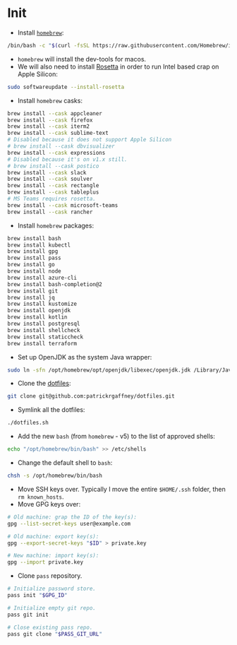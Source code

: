 # Init

- Install [`homebrew`](https://brew.sh):

```sh
/bin/bash -c "$(curl -fsSL https://raw.githubusercontent.com/Homebrew/install/HEAD/install.sh)"
```

- `homebrew` will install the dev-tools for macos.
- We will also need to install [Rosetta](https://developer.apple.com/documentation/apple-silicon/about-the-rosetta-translation-environment) in order to run Intel based crap on Apple Silicon:

```sh
sudo softwareupdate --install-rosetta
```

- Install `homebrew` casks:

```sh
brew install --cask appcleaner
brew install --cask firefox
brew install --cask iterm2
brew install --cask sublime-text
# Disabled because it does not support Apple Silicon
# brew install --cask dbvisualizer
brew install --cask expressions
# Disabled because it's on v1.x still.
# brew install --cask postico
brew install --cask slack
brew install --cask soulver
brew install --cask rectangle
brew install --cask tableplus
# MS Teams requires rosetta.
brew install --cask microsoft-teams
brew install --cask rancher
```

- Install `homebrew` packages:

```sh
brew install bash
brew install kubectl
brew install gpg
brew install pass
brew install go
brew install node
brew install azure-cli
brew install bash-completion@2
brew install git
brew install jq
brew install kustomize
brew install openjdk
brew install kotlin
brew install postgresql
brew install shellcheck
brew install staticcheck
brew install terraform
```

- Set up OpenJDK as the system Java wrapper:

```sh
sudo ln -sfn /opt/homebrew/opt/openjdk/libexec/openjdk.jdk /Library/Java/JavaVirtualMachines/openjdk.jdk
```

- Clone the [dotfiles](https://github.com/patrickrgaffney/dotfiles):

```sh
git clone git@github.com:patrickrgaffney/dotfiles.git
```

- Symlink all the dotfiles:

```sh
./dotfiles.sh
```

- Add the new `bash` (from `homebrew` - v5) to the list of approved shells:

```sh
echo "/opt/homebrew/bin/bash" >> /etc/shells
```

- Change the default shell to `bash`:

```sh
chsh -s /opt/homebrew/bin/bash
```

- Move SSH keys over. Typically I move the entire `$HOME/.ssh` folder, then `rm known_hosts`.
- Move GPG keys over:

```sh
# Old machine: grap the ID of the key(s):
gpg --list-secret-keys user@example.com

# Old machine: export key(s):
gpg --export-secret-keys "$ID" > private.key

# New machine: import key(s):
gpg --import private.key
```

- Clone `pass` repository.

```sh
# Initialize password store.
pass init "$GPG_ID"

# Initialize empty git repo.
pass git init

# Close existing pass repo.
pass git clone "$PASS_GIT_URL"
```
